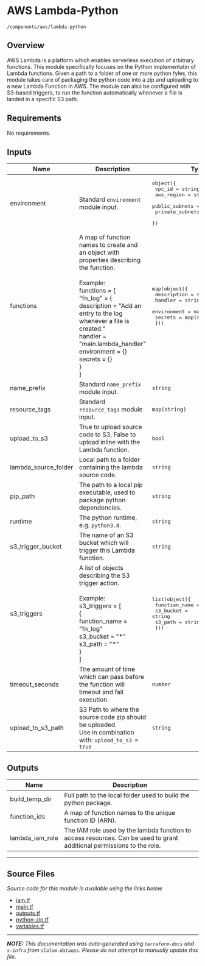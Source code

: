 
# AWS Lambda-Python

`/components/aws/lambda-python`

## Overview


AWS Lambda is a platform which enables serverless execution of arbitrary functions. This module specifically focuses on the
Python implementatin of Lambda functions. Given a path to a folder of one or more python fyles, this module takes care of
packaging the python code into a zip and uploading to a new Lambda Function in AWS. The module can also be configured with
S3-based triggers, to run the function automatically whenever a file is landed in a specific S3 path.

## Requirements

No requirements.

## Inputs

| Name | Description | Type | Default | Required |
|------|-------------|------|---------|:--------:|
| environment | Standard `environment` module input. | <pre>object({<br>    vpc_id          = string<br>    aws_region      = string<br>    public_subnets  = list(string)<br>    private_subnets = list(string)<br>  })</pre> | n/a | yes |
| functions | A map of function names to create and an object with properties describing the function.<br><br>Example:<br>  functions = [<br>    "fn\_log" = {<br>      description = "Add an entry to the log whenever a file is created."<br>      handler     = "main.lambda\_handler"<br>      environment = {}<br>      secrets     = {}<br>    }<br>  ] | <pre>map(object({<br>    description = string<br>    handler     = string<br>    environment = map(string)<br>    secrets     = map(string)<br>  }))</pre> | n/a | yes |
| name\_prefix | Standard `name_prefix` module input. | `string` | n/a | yes |
| resource\_tags | Standard `resource_tags` module input. | `map(string)` | n/a | yes |
| upload\_to\_s3 | True to upload source code to S3, False to upload inline with the Lambda function. | `bool` | n/a | yes |
| lambda\_source\_folder | Local path to a folder containing the lambda source code. | `string` | `"resources/fn_log"` | no |
| pip\_path | The path to a local pip executable, used to package python dependencies. | `string` | `"pip3"` | no |
| runtime | The python runtime, e.g. `python3.8`. | `string` | `"python3.8"` | no |
| s3\_trigger\_bucket | The name of an S3 bucket which will trigger this Lambda function. | `string` | `null` | no |
| s3\_triggers | A list of objects describing the S3 trigger action.<br><br>Example:<br>  s3\_triggers = [<br>    {<br>      function\_name = "fn\_log"<br>      s3\_bucket     = "\*"<br>      s3\_path       = "\*"<br>    }<br>  ] | <pre>list(object({<br>    function_name = string<br>    s3_bucket     = string<br>    s3_path       = string<br>  }))</pre> | `null` | no |
| timeout\_seconds | The amount of time which can pass before the function will timeout and fail execution. | `number` | `300` | no |
| upload\_to\_s3\_path | S3 Path to where the source code zip should be uploaded.<br>Use in combination with: `upload_to_s3 = true` | `string` | `null` | no |

## Outputs

| Name | Description |
|------|-------------|
| build\_temp\_dir | Full path to the local folder used to build the python package. |
| function\_ids | A map of function names to the unique function ID (ARN). |
| lambda\_iam\_role | The IAM role used by the lambda function to access resources. Can be used to grant<br>additional permissions to the role. |

---------------------

## Source Files

_Source code for this module is available using the links below._

* [iam.tf](https://github.com/slalom-ggp/dataops-infra/tree/master//components/aws/lambda-python/iam.tf)
* [main.tf](https://github.com/slalom-ggp/dataops-infra/tree/master//components/aws/lambda-python/main.tf)
* [outputs.tf](https://github.com/slalom-ggp/dataops-infra/tree/master//components/aws/lambda-python/outputs.tf)
* [python-zip.tf](https://github.com/slalom-ggp/dataops-infra/tree/master//components/aws/lambda-python/python-zip.tf)
* [variables.tf](https://github.com/slalom-ggp/dataops-infra/tree/master//components/aws/lambda-python/variables.tf)

---------------------

_**NOTE:** This documentation was auto-generated using
`terraform-docs` and `s-infra` from `slalom.dataops`.
Please do not attempt to manually update this file._
